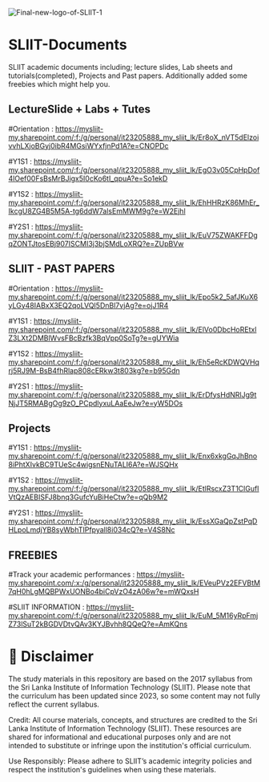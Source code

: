 
![Final-new-logo-of-SLIIT-1](https://github.com/user-attachments/assets/9458475d-e293-4805-b9d1-59322c2377d7)

# SLIIT-Documents
SLIIT academic documents including; lecture slides, Lab sheets and tutorials(completed), Projects and Past papers. Additionally added some freebies which might help you.


## LectureSlide + Labs + Tutes
#Orientation : https://mysliit-my.sharepoint.com/:f:/g/personal/it23205888_my_sliit_lk/Er8oX_nVT5dElzoivvhLXjoBGyj0ibR4MGsiWYxfjnPd1A?e=CNOPDc

#Y1S1 : https://mysliit-my.sharepoint.com/:f:/g/personal/it23205888_my_sliit_lk/EgO3v05CpHpDof4lOef00FsBsMrBJigx5I0cKo6tI_qpuA?e=So1ekD

#Y1S2 : https://mysliit-my.sharepoint.com/:f:/g/personal/it23205888_my_sliit_lk/EhHHRzK86MhEr_IkcgU8ZG4B5M5A-tg6ddW7alsEmMWM9g?e=W2Ejhl

#Y2S1 : https://mysliit-my.sharepoint.com/:f:/g/personal/it23205888_my_sliit_lk/EuV75ZWAKFFDgqZONTJtosEBj907ISCMI3j3bjSMdLoXRQ?e=ZUpBVw


## SLIIT - PAST PAPERS
#Orientation : https://mysliit-my.sharepoint.com/:f:/g/personal/it23205888_my_sliit_lk/Epo5k2_5afJKuX6yLGy48IABxX3EQ2qoLVQI5DnBl7vjAg?e=ojJ1R4

#Y1S1 : https://mysliit-my.sharepoint.com/:f:/g/personal/it23205888_my_sliit_lk/ElVo0DbcHoREtxlZ3LXt2DMBlWvsFBcBzfk3BqVpp0SoTg?e=gUYWia

#Y1S2 : https://mysliit-my.sharepoint.com/:f:/g/personal/it23205888_my_sliit_lk/Eh5eRcKDWQVHqrj5RJ9M-BsB4fhRlap808cERkw3t803kg?e=b95Gdn

#Y2S1 : https://mysliit-my.sharepoint.com/:f:/g/personal/it23205888_my_sliit_lk/ErDfysHdNRlJg9tNjJT5RMABgOg9zO_PCpdlyxuLAaEeJw?e=yW5DOs


## Projects
#Y1S1 : https://mysliit-my.sharepoint.com/:f:/g/personal/it23205888_my_sliit_lk/Enx6xkgGqJhBno8iPhtXIvkBC9TUeSc4wigsnENuTALI6A?e=WJSQHx

#Y1S2 : https://mysliit-my.sharepoint.com/:f:/g/personal/it23205888_my_sliit_lk/EtlRscxZ3T1ClGufIVtQzAEBISFJ8bnq3GufcYuBiHeCtw?e=qQb9M2

#Y2S1 : https://mysliit-my.sharepoint.com/:f:/g/personal/it23205888_my_sliit_lk/EssXGaQpZstPqDHLpoLmdjYB8syWbhTIPfpyall8i034cQ?e=V4S8Nc


## FREEBIES
#Track your academic performances : https://mysliit-my.sharepoint.com/:x:/g/personal/it23205888_my_sliit_lk/EVeuPVz2EFVBtM7qH0hLgMQBPWxUONBo4biCpVzO4zA06w?e=mWQxsH

#SLIIT INFORMATION : https://mysliit-my.sharepoint.com/:f:/g/personal/it23205888_my_sliit_lk/EuM_5M16yRpFmjZ73lSuT2kBGDVDtvQAv3KYJBvhh8QQeQ?e=AmKQns



# 📜 Disclaimer
The study materials in this repository are based on the 2017 syllabus from the Sri Lanka Institute of Information Technology (SLIIT). Please note that the curriculum has been updated since 2023, so some content may not fully reflect the current syllabus.

Credit: All course materials, concepts, and structures are credited to the Sri Lanka Institute of Information Technology (SLIIT). These resources are shared for informational and educational purposes only and are not intended to substitute or infringe upon the institution's official curriculum.

Use Responsibly: Please adhere to SLIIT’s academic integrity policies and respect the institution's guidelines when using these materials.
